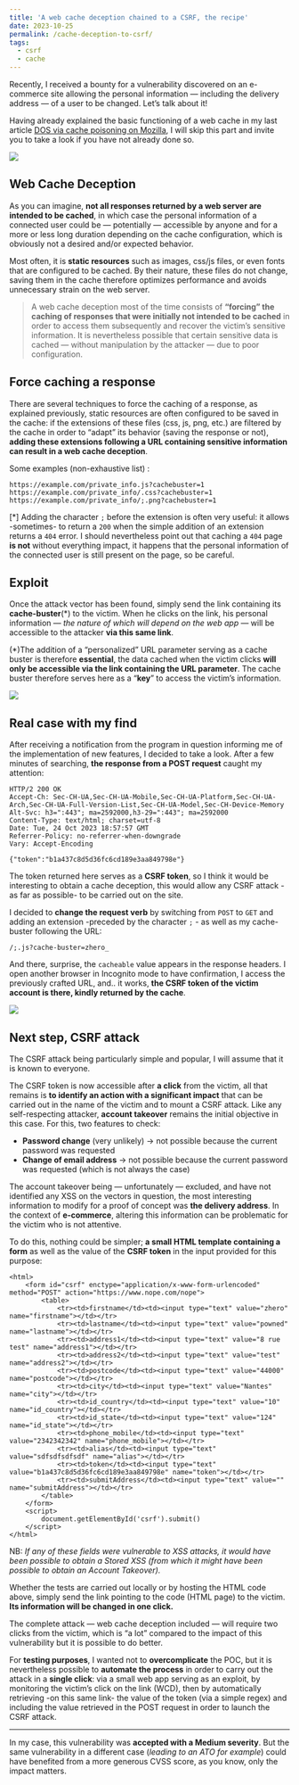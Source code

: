 ```yaml
---
title: 'A web cache deception chained to a CSRF, the recipe'
date: 2023-10-25
permalink: /cache-deception-to-csrf/
tags:
  - csrf
  - cache
---
```


Recently, I received a bounty for a vulnerability discovered on an e-commerce site allowing the personal information — including the delivery address — of a user to be changed. Let’s talk about it!

Having already explained the basic functioning of a web cache in my last article [DOS via cache poisoning on Mozilla](https://medium.com/bugbountywriteup/a-web-cache-deception-chained-to-a-csrf-the-recipe-9e9a5b5f53aa), I will skip this part and invite you to take a look if you have not already done so.

<img src="/images/cd-csrf-1.png">

Web Cache Deception
------
As you can imagine, **not all responses returned by a web server are intended to be cached**, in which case the personal information of a connected user could be — potentially — accessible by anyone and for a more or less long duration depending on the cache configuration, which is obviously not a desired and/or expected behavior.

Most often, it is **static resources** such as images, css/js files, or even fonts that are configured to be cached. By their nature, these files do not change, saving them in the cache therefore optimizes performance and avoids unnecessary strain on the web server.

>A web cache deception most of the time consists of **“forcing” the caching of responses that were initially not intended to be cached** in order to access them subsequently and recover the victim’s sensitive information. It is nevertheless possible that certain sensitive data is cached — without manipulation by the attacker — due to poor configuration.

Force caching a response
------
There are several techniques to force the caching of a response, as explained previously, static resources are often configured to be saved in the cache: if the extensions of these files (css, js, png, etc.) are filtered by the cache in order to “adapt” its behavior (saving the response or not), **adding these extensions following a URL containing sensitive information can result in a web cache deception**.

Some examples (non-exhaustive list) :

```
https://example.com/private_info.js?cachebuster=1
https://example.com/private_info/.css?cachebuster=1
https://example.com/private_info/;.png?cachebuster=1
```

[*] Adding the character `;` before the extension is often very useful: it allows -sometimes- to return a `200` when the simple addition of an extension returns a `404` error. I should nevertheless point out that caching a `404` page **is not** without everything impact, it happens that the personal information of the connected user is still present on the page, so be careful.

Exploit
------
Once the attack vector has been found, simply send the link containing its **cache-buster**(*) to the victim. When he clicks on the link, his personal information — *the nature of which will depend on the web app* — will be accessible to the attacker **via this same link**.

(*)The addition of a “personalized” URL parameter serving as a cache buster is therefore **essential**, the data cached when the victim clicks **will only be accessible via the link containing the URL parameter**. The cache buster therefore serves here as a “**key**” to access the victim’s information.

<img src="/images/cd-csrf-2.png">

Real case with my find
------
After receiving a notification from the program in question informing me of the implementation of new features, I decided to take a look. After a few minutes of searching, **the response from a POST request** caught my attention:

```
HTTP/2 200 OK
Accept-Ch: Sec-CH-UA,Sec-CH-UA-Mobile,Sec-CH-UA-Platform,Sec-CH-UA-Arch,Sec-CH-UA-Full-Version-List,Sec-CH-UA-Model,Sec-CH-Device-Memory
Alt-Svc: h3=":443"; ma=2592000,h3-29=":443"; ma=2592000
Content-Type: text/html; charset=utf-8
Date: Tue, 24 Oct 2023 18:57:57 GMT
Referrer-Policy: no-referrer-when-downgrade
Vary: Accept-Encoding

{"token":"b1a437c8d5d36fc6cd189e3aa849798e"}
```

The token returned here serves as a **CSRF token**, so I think it would be interesting to obtain a cache deception, this would allow any CSRF attack -as far as possible- to be carried out on the site.

I decided to **change the request verb** by switching from `POST` to `GET` and adding an extension -preceded by the character `;` - as well as my cache-buster following the URL:

```
/;.js?cache-buster=zhero_
```

And there, surprise, the `cacheable` value appears in the response headers. I open another browser in Incognito mode to have confirmation, I access the previously crafted URL, and.. it works, **the CSRF token of the victim account is there, kindly returned by the cache**.

<img src="/images/cd-csrf-3.png">

Next step, CSRF attack
------
The CSRF attack being particularly simple and popular, I will assume that it is known to everyone.

The CSRF token is now accessible after **a click** from the victim, all that remains is **to identify an action with a significant impact** that can be carried out in the name of the victim and to mount a CSRF attack. Like any self-respecting attacker, **account takeover** remains the initial objective in this case. For this, two features to check:

- **Password change** (very unlikely) -> not possible because the current password was requested
- **Change of email address** -> not possible because the current password was requested (which is not always the case)

The account takeover being — unfortunately — excluded, and have not identified any XSS on the vectors in question, the most interesting information to modify for a proof of concept was **the delivery address**. In the context of **e-commerce**, altering this information can be problematic for the victim who is not attentive.

To do this, nothing could be simpler; **a small HTML template containing a form** as well as the value of the **CSRF token** in the input provided for this purpose:

```
<html>
    <form id="csrf" enctype="application/x-www-form-urlencoded" method="POST" action="https://www.nope.com/nope">
        <table>
            <tr><td>firstname</td><td><input type="text" value="zhero" name="firstname"></td></tr>
            <tr><td>lastname</td><td><input type="text" value="powned" name="lastname"></td></tr>
            <tr><td>address1</td><td><input type="text" value="8 rue test" name="address1"></td></tr>
            <tr><td>address2</td><td><input type="text" value="test" name="address2"></td></tr>
            <tr><td>postcode</td><td><input type="text" value="44000" name="postcode"></td></tr>
            <tr><td>city</td><td><input type="text" value="Nantes" name="city"></td></tr>
            <tr><td>id_country</td><td><input type="text" value="10" name="id_country"></td></tr>
            <tr><td>id_state</td><td><input type="text" value="124" name="id_state"></td></tr>
            <tr><td>phone_mobile</td><td><input type="text" value="2342342342" name="phone_mobile"></td></tr>
            <tr><td>alias</td><td><input type="text" value="sdfsdfsdfsdf" name="alias"></td></tr>
            <tr><td>token</td><td><input type="text" value="b1a437c8d5d36fc6cd189e3aa849798e" name="token"></td></tr>
            <tr><td>submitAddress</td><td><input type="text" value="" name="submitAddress"></td></tr>
        </table>
    </form>
    <script>
        document.getElementById('csrf').submit()
    </script>
</html>
```

NB: *If any of these fields were vulnerable to XSS attacks, it would have been possible to obtain a Stored XSS (from which it might have been possible to obtain an Account Takeover).*

Whether the tests are carried out locally or by hosting the HTML code above, simply send the link pointing to the code (HTML page) to the victim. **Its information will be changed in one click.**

The complete attack — web cache deception included — will require two clicks from the victim, which is “a lot” compared to the impact of this vulnerability but it is possible to do better.

For **testing purposes**, I wanted not to **overcomplicate** the POC, but it is nevertheless possible to **automate the process** in order to carry out the attack in a **single click**: via a small web app serving as an exploit, by monitoring the victim’s click on the link (WCD), then by automatically retrieving -on this same link- the value of the token (via a simple regex) and including the value retrieved in the POST request in order to launch the CSRF attack.

-------

In my case, this vulnerability was **accepted with a Medium severity**. But the same vulnerability in a different case (*leading to an ATO for example*) could have benefited from a more generous CVSS score, as you know, only the impact matters.